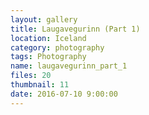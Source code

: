 ```yaml
---
layout: gallery
title: Laugavegurinn (Part 1)
location: Iceland
category: photography
tags: Photography
name: laugavegurinn_part_1
files: 20
thumbnail: 11
date: 2016-07-10 9:00:00
---
```

